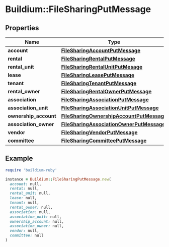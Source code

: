 # Buildium::FileSharingPutMessage

## Properties

| Name | Type | Description | Notes |
| ---- | ---- | ----------- | ----- |
| **account** | [**FileSharingAccountPutMessage**](FileSharingAccountPutMessage.md) |  | [optional] |
| **rental** | [**FileSharingRentalPutMessage**](FileSharingRentalPutMessage.md) |  | [optional] |
| **rental_unit** | [**FileSharingRentalUnitPutMesage**](FileSharingRentalUnitPutMesage.md) |  | [optional] |
| **lease** | [**FileSharingLeasePutMessage**](FileSharingLeasePutMessage.md) |  | [optional] |
| **tenant** | [**FileSharingTenantPutMessage**](FileSharingTenantPutMessage.md) |  | [optional] |
| **rental_owner** | [**FileSharingRentalOwnerPutMessage**](FileSharingRentalOwnerPutMessage.md) |  | [optional] |
| **association** | [**FileSharingAssociationPutMessage**](FileSharingAssociationPutMessage.md) |  | [optional] |
| **association_unit** | [**FileSharingAssociationUnitPutMessage**](FileSharingAssociationUnitPutMessage.md) |  | [optional] |
| **ownership_account** | [**FileSharingOwnershipAccountPutMessage**](FileSharingOwnershipAccountPutMessage.md) |  | [optional] |
| **association_owner** | [**FileSharingAssociationOwnerPutMessage**](FileSharingAssociationOwnerPutMessage.md) |  | [optional] |
| **vendor** | [**FileSharingVendorPutMessage**](FileSharingVendorPutMessage.md) |  | [optional] |
| **committee** | [**FileSharingCommitteePutMessage**](FileSharingCommitteePutMessage.md) |  | [optional] |

## Example

```ruby
require 'buildium-ruby'

instance = Buildium::FileSharingPutMessage.new(
  account: null,
  rental: null,
  rental_unit: null,
  lease: null,
  tenant: null,
  rental_owner: null,
  association: null,
  association_unit: null,
  ownership_account: null,
  association_owner: null,
  vendor: null,
  committee: null
)
```

